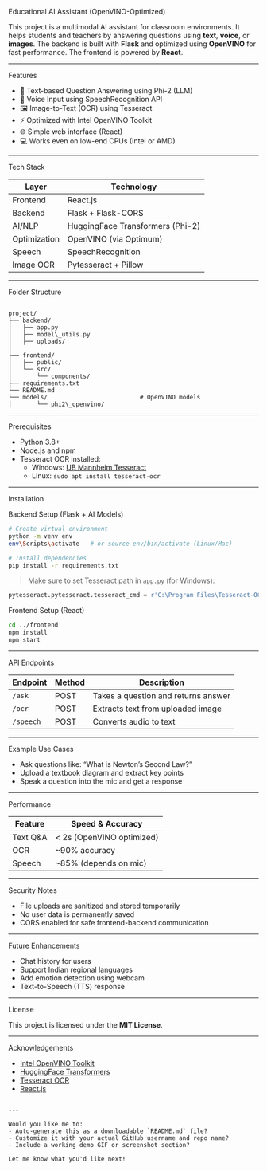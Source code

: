 Educational AI Assistant (OpenVINO-Optimized)

This project is a multimodal AI assistant for classroom environments. It helps students and teachers by answering questions using **text**, **voice**, or **images**. The backend is built with **Flask** and optimized using **OpenVINO** for fast performance. The frontend is powered by **React**.

---

Features

- 🧠 Text-based Question Answering using Phi-2 (LLM)
- 🎤 Voice Input using SpeechRecognition API
- 🖼️ Image-to-Text (OCR) using Tesseract
- ⚡ Optimized with Intel OpenVINO Toolkit
- 🌐 Simple web interface (React)
- 💻 Works even on low-end CPUs (Intel or AMD)

---

Tech Stack

| Layer       | Technology              |
|-------------|--------------------------|
| Frontend    | React.js                 |
| Backend     | Flask + Flask-CORS       |
| AI/NLP      | HuggingFace Transformers (Phi-2) |
| Optimization| OpenVINO (via Optimum)   |
| Speech      | SpeechRecognition        |
| Image OCR   | Pytesseract + Pillow     |

---

Folder Structure

```

project/
├── backend/
│   ├── app.py
│   ├── model\_utils.py
│   ├── uploads/
│   
├── frontend/
│   ├── public/
│   └── src/
│       └── components/
├── requirements.txt
└── README.md
└── models/                          # OpenVINO models
│       └── phi2\_openvino/

````

---

Prerequisites

- Python 3.8+
- Node.js and npm
- Tesseract OCR installed:
  - Windows: [UB Mannheim Tesseract](https://github.com/UB-Mannheim/tesseract/wiki)
  - Linux: `sudo apt install tesseract-ocr`

---

Installation

Backend Setup (Flask + AI Models)

```bash
# Create virtual environment
python -m venv env
env\Scripts\activate   # or source env/bin/activate (Linux/Mac)

# Install dependencies
pip install -r requirements.txt
````

> Make sure to set Tesseract path in `app.py` (for Windows):

```python
pytesseract.pytesseract.tesseract_cmd = r'C:\Program Files\Tesseract-OCR\tesseract.exe'
```

Frontend Setup (React)

```bash
cd ../frontend
npm install
npm start
```

---

API Endpoints

| Endpoint  | Method | Description                         |
| --------- | ------ | ----------------------------------- |
| `/ask`    | POST   | Takes a question and returns answer |
| `/ocr`    | POST   | Extracts text from uploaded image   |
| `/speech` | POST   | Converts audio to text              |

---

Example Use Cases

*  Ask questions like: “What is Newton’s Second Law?”
*  Upload a textbook diagram and extract key points
*  Speak a question into the mic and get a response

---

Performance

| Feature   | Speed & Accuracy          |
| --------- | ------------------------- |
| Text Q\&A | < 2s (OpenVINO optimized) |
| OCR       | \~90% accuracy            |
| Speech    | \~85% (depends on mic)    |

---

Security Notes

* File uploads are sanitized and stored temporarily
* No user data is permanently saved
* CORS enabled for safe frontend-backend communication

---

Future Enhancements

* Chat history for users
* Support Indian regional languages
* Add emotion detection using webcam
* Text-to-Speech (TTS) response

---


License

This project is licensed under the **MIT License**.

---

Acknowledgements

* [Intel OpenVINO Toolkit](https://www.intel.com/content/www/us/en/developer/tools/openvino-toolkit/overview.html)
* [HuggingFace Transformers](https://huggingface.co/)
* [Tesseract OCR](https://github.com/tesseract-ocr/tesseract)
* [React.js](https://reactjs.org/)

```

---

Would you like me to:
- Auto-generate this as a downloadable `README.md` file?
- Customize it with your actual GitHub username and repo name?
- Include a working demo GIF or screenshot section?

Let me know what you'd like next!
```
